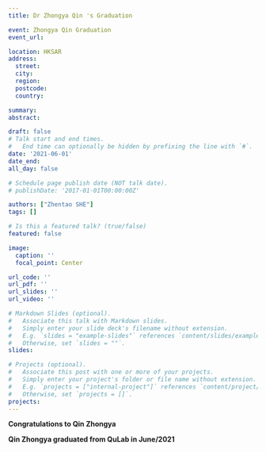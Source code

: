 ```yaml
---
title: Dr Zhongya Qin 's Graduation

event: Zhongya Qin Graduation
event_url: 

location: HKSAR
address:
  street: 
  city: 
  region: 
  postcode: 
  country: 

summary: 
abstract: 

draft: false
# Talk start and end times.
#   End time can optionally be hidden by prefixing the line with `#`.
date: '2021-06-01'
date_end: 
all_day: false

# Schedule page publish date (NOT talk date).
# publishDate: '2017-01-01T00:00:00Z'

authors: ["Zhentao SHE"]
tags: []

# Is this a featured talk? (true/false)
featured: false

image:
  caption: ''
  focal_point: Center

url_code: ''
url_pdf: ''
url_slides: ''
url_video: ''

# Markdown Slides (optional).
#   Associate this talk with Markdown slides.
#   Simply enter your slide deck's filename without extension.
#   E.g. `slides = "example-slides"` references `content/slides/example-slides.md`.
#   Otherwise, set `slides = ""`.
slides:

# Projects (optional).
#   Associate this post with one or more of your projects.
#   Simply enter your project's folder or file name without extension.
#   E.g. `projects = ["internal-project"]` references `content/project/deep-learning/index.md`.
#   Otherwise, set `projects = []`.
projects:
---
```

**Congratulations to Qin Zhongya**

<!--more-->

**Qin Zhongya graduated from QuLab in June/2021**

